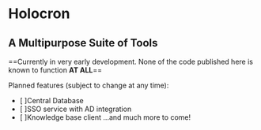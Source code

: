 # Holocron
## A Multipurpose Suite of Tools

==Currently in very early development. None of the code published here is known to function **AT ALL**== 

Planned features (subject to change at any time):
- [ ]Central Database
- [ ]SSO service with AD integration
- [ ]Knowledge base client
  ...and much more to come!